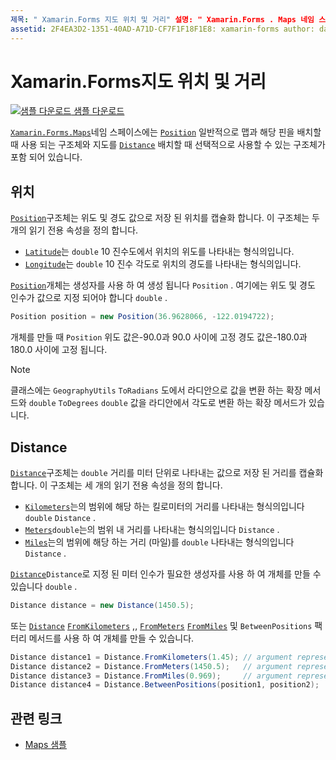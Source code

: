 ```yaml
---
제목: " Xamarin.Forms 지도 위치 및 거리" 설명: " Xamarin.Forms . Maps 네임 스페이스는 지도와 해당 핀의 위치를 지정할 때 일반적으로 사용 되는 위치 구조체와 지도를 배치할 때 선택적으로 사용할 수 있는 거리 구조체를 포함 합니다. "
assetid: 2F4EA3D2-1351-40AD-A71D-CF7F1F18F1E8: xamarin-forms author: davidbritch: dabritch:: 03/10/2020-loc: [ Xamarin.Forms ,]입니다. Xamarin.Essentials
---
```


# <a name="xamarinforms-map-position-and-distance"></a>Xamarin.Forms지도 위치 및 거리

[![샘플 다운로드](~/media/shared/download.png) 샘플 다운로드](https://docs.microsoft.com/samples/xamarin/xamarin-forms-samples/workingwithmaps)

[`Xamarin.Forms.Maps`](xref:Xamarin.Forms.Maps)네임 스페이스에는 [`Position`](xref:Xamarin.Forms.Maps.Position) 일반적으로 맵과 해당 핀을 배치할 때 사용 되는 구조체와 지도를 [`Distance`](xref:Xamarin.Forms.Maps.Distance) 배치할 때 선택적으로 사용할 수 있는 구조체가 포함 되어 있습니다.

## <a name="position"></a>위치

[`Position`](xref:Xamarin.Forms.Maps.Position)구조체는 위도 및 경도 값으로 저장 된 위치를 캡슐화 합니다. 이 구조체는 두 개의 읽기 전용 속성을 정의 합니다.

- [`Latitude`](xref:Xamarin.Forms.Maps.Position.Latitude)는 `double` 10 진수도에서 위치의 위도를 나타내는 형식의입니다.
- [`Longitude`](xref:Xamarin.Forms.Maps.Position.Longitude)는 `double` 10 진수 각도로 위치의 경도를 나타내는 형식의입니다.

[`Position`](xref:Xamarin.Forms.Maps.Position)개체는 생성자를 사용 하 여 생성 됩니다 `Position` . 여기에는 위도 및 경도 인수가 값으로 지정 되어야 합니다 `double` .

```csharp
Position position = new Position(36.9628066, -122.0194722);
```

개체를 만들 때 `Position` 위도 값은-90.0과 90.0 사이에 고정 경도 값은-180.0과 180.0 사이에 고정 됩니다.

> [!NOTE]
> 클래스에는 `GeographyUtils` `ToRadians` 도에서 라디안으로 값을 변환 하는 확장 메서드와 `double` `ToDegrees` `double` 값을 라디안에서 각도로 변환 하는 확장 메서드가 있습니다.

## <a name="distance"></a>Distance

[`Distance`](xref:Xamarin.Forms.Maps.Distance)구조체는 `double` 거리를 미터 단위로 나타내는 값으로 저장 된 거리를 캡슐화 합니다. 이 구조체는 세 개의 읽기 전용 속성을 정의 합니다.

- [`Kilometers`](xref:Xamarin.Forms.Maps.Distance.Kilometers)는의 범위에 해당 하는 킬로미터의 거리를 나타내는 형식의입니다 `double` `Distance` .
- [`Meters`](xref:Xamarin.Forms.Maps.Distance.Meters)`double`는의 범위 내 거리를 나타내는 형식의입니다 `Distance` .
- [`Miles`](xref:Xamarin.Forms.Maps.Distance.Miles)는의 범위에 해당 하는 거리 (마일)를 `double` 나타내는 형식의입니다 `Distance` .

[`Distance`](xref:Xamarin.Forms.Maps.Distance)`Distance`로 지정 된 미터 인수가 필요한 생성자를 사용 하 여 개체를 만들 수 있습니다 `double` .

```csharp
Distance distance = new Distance(1450.5);
```

또는 [`Distance`](xref:Xamarin.Forms.Maps.Distance) [`FromKilometers`](xref:Xamarin.Forms.Maps.Distance.FromKilometers*) ,, [`FromMeters`](xref:Xamarin.Forms.Maps.Distance.FromMeters*) [`FromMiles`](xref:Xamarin.Forms.Maps.Distance.FromMiles*) 및 `BetweenPositions` 팩터리 메서드를 사용 하 여 개체를 만들 수 있습니다.

```csharp
Distance distance1 = Distance.FromKilometers(1.45); // argument represents the number of kilometers
Distance distance2 = Distance.FromMeters(1450.5);   // argument represents the number of meters
Distance distance3 = Distance.FromMiles(0.969);     // argument represents the number of miles
Distance distance4 = Distance.BetweenPositions(position1, position2);
```

## <a name="related-links"></a>관련 링크

- [Maps 샘플](https://docs.microsoft.com/samples/xamarin/xamarin-forms-samples/workingwithmaps)
